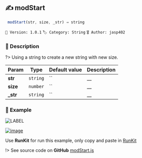 ## ✍ modStart 

```javascript
 modStart(str, size, _str) ⇒ string 
``` 


`📢 Version: 1.0.1`  `🏷️ Category: String` `🎖️ Author: jasp402` 

### 📝 Description 


?> Using a string to create a new string with new size. 


| Param | Type | Default value | Description |
| --- | --- | --- | --- |
| **str** | `string` | `` | __ | 
| **size** | `number` | `` | __ | 
| **_str** | `string` | `` | __ | 



### 🧪 Example 


![LABEL](@example ':include :type=code')




[![image](https://user-images.githubusercontent.com/8978470/89190058-8603d500-d566-11ea-914f-284448e5a1b6.png)](https://npm.runkit.com/js-packtools) 
 
Use **RunKit** for run this example, only copy and paste in [RunKit](https://npm.runkit.com/js-packtools)


!> See source code on **GitHub** [modStart.js](https://github.com/jasp402/js-packtools/blob/master/lib/modStart.js) 

